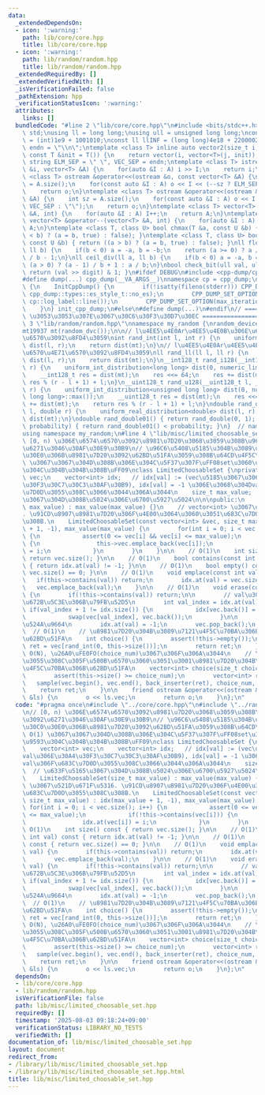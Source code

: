 ```yaml
---
data:
  _extendedDependsOn:
  - icon: ':warning:'
    path: lib/core/core.hpp
    title: lib/core/core.hpp
  - icon: ':warning:'
    path: lib/random/random.hpp
    title: lib/random/random.hpp
  _extendedRequiredBy: []
  _extendedVerifiedWith: []
  _isVerificationFailed: false
  _pathExtension: hpp
  _verificationStatusIcon: ':warning:'
  attributes:
    links: []
  bundledCode: "#line 2 \"lib/core/core.hpp\"\n#include <bits/stdc++.h>\nusing namespace\
    \ std;\nusing ll = long long;\nusing ull = unsigned long long;\nconst int INF\
    \ = (int)1e9 + 1001010;\nconst ll llINF = (long long)4e18 + 22000020;\nconst string\
    \ endn = \"\\n\";\ntemplate <class T> inline auto vector2(size_t i, size_t j,\
    \ const T &init = T()) {\n    return vector(i, vector<T>(j, init));\n}\nconst\
    \ string ELM_SEP = \" \", VEC_SEP = endn;\ntemplate <class T> istream &operator>>(istream\
    \ &i, vector<T> &A) {\n    for(auto &I : A) i >> I;\n    return i;\n}\ntemplate\
    \ <class T> ostream &operator<<(ostream &o, const vector<T> &A) {\n    int sz\
    \ = A.size();\n    for(const auto &I : A) o << I << (--sz ? ELM_SEP : \"\");\n\
    \    return o;\n}\ntemplate <class T> ostream &operator<<(ostream &o, const vector<vector<T>>\
    \ &A) {\n    int sz = A.size();\n    for(const auto &I : A) o << I << (--sz ?\
    \ VEC_SEP : \"\");\n    return o;\n}\ntemplate <class T> vector<T> &operator++(vector<T>\
    \ &A, int) {\n    for(auto &I : A) I++;\n    return A;\n}\ntemplate <class T>\
    \ vector<T> &operator--(vector<T> &A, int) {\n    for(auto &I : A) I--;\n    return\
    \ A;\n}\ntemplate <class T, class U> bool chmax(T &a, const U &b) { return ((a\
    \ < b) ? (a = b, true) : false); }\ntemplate <class T, class U> bool chmin(T &a,\
    \ const U &b) { return ((a > b) ? (a = b, true) : false); }\nll floor_div(ll a,\
    \ ll b) {\n    if(b < 0) a = -a, b = -b;\n    return (a >= 0) ? a / b : (a + 1)\
    \ / b - 1;\n}\nll ceil_div(ll a, ll b) {\n    if(b < 0) a = -a, b = -b;\n    return\
    \ (a > 0) ? (a - 1) / b + 1 : a / b;\n}\nbool check_bit(ull val, ull digit) {\
    \ return (val >> digit) & 1; }\n#ifdef DEBUG\n#include <cpp-dump/cpp-dump.hpp>\n\
    #define dump(...) cpp_dump(__VA_ARGS__)\nnamespace cp = cpp_dump;\nstruct InitCppDump\
    \ {\n    InitCppDump() {\n        if(!isatty(fileno(stderr))) CPP_DUMP_SET_OPTION(es_style,\
    \ cpp_dump::types::es_style_t::no_es);\n        CPP_DUMP_SET_OPTION(log_label_func,\
    \ cp::log_label::line());\n        CPP_DUMP_SET_OPTION(max_iteration_count, 30);\n\
    \    }\n} init_cpp_dump;\n#else\n#define dump(...)\n#endif\n// ====================\
    \ \u3053\u3053\u307E\u3067\u30C6\u30F3\u30D7\u30EC ====================\n#line\
    \ 3 \"lib/random/random.hpp\"\nnamespace my_random {\nrandom_device random_dvc;\n\
    mt19937 mt(random_dvc());\n\n// l\u4EE5\u4E0Ar\u4EE5\u4E0B\u306E\u6574\u6570\u4E71\
    \u6570\u3092\u8FD4\u3059\nint rand_int(int l, int r) {\n    uniform_int_distribution<int>\
    \ dist(l, r);\n    return dist(mt);\n}\n// l\u4EE5\u4E0Ar\u4EE5\u4E0B\u306E\u6574\
    \u6570\u4E71\u6570\u3092\u8FD4\u3059\nll rand_ll(ll l, ll r) {\n    uniform_int_distribution<ll>\
    \ dist(l, r);\n    return dist(mt);\n}\n__int128_t rand_i128(__int128_t l, __int128_t\
    \ r) {\n    uniform_int_distribution<long long> dist(0, numeric_limits<long long>::max());\n\
    \    __int128_t res = dist(mt);\n    res <<= 64;\n    res += dist(mt);\n    return\
    \ res % (r - l + 1) + l;\n}\n__uint128_t rand_u128(__uint128_t l, __uint128_t\
    \ r) {\n    uniform_int_distribution<unsigned long long> dist(0, numeric_limits<unsigned\
    \ long long>::max());\n    __uint128_t res = dist(mt);\n    res <<= 64;\n    res\
    \ += dist(mt);\n    return res % (r - l + 1) + l;\n}\ndouble rand_double(double\
    \ l, double r) {\n    uniform_real_distribution<double> dist(l, r);\n    return\
    \ dist(mt);\n}\ndouble rand_double01() { return rand_double(0, 1); }\nbool rand_bool(double\
    \ probability) { return rand_double01() < probability; }\n}  // namespace my_random\n\
    using namespace my_random;\n#line 4 \"lib/misc/limited_choosable_set.hpp\"\n//\
    \ [0, n) \u306E\u6574\u6570\u3092\u8981\u7D20\u3068\u3059\u308B\u96C6\u5408\u3092\
    \u6271\u3046\u30AF\u30E9\u30B9\n// \u96C6\u5408\u5185\u304B\u3089\u30E9\u30F3\u30C0\
    \u30E0\u306B\u8981\u7D20\u3092\u62BD\u51FA\u3059\u308B\u64CD\u4F5C\u3092 O(1)\
    \ \u3067\u3067\u304D\u308B\u306E\u304C\u5F37\u307F\uFF08set\u3060\u3068\u6642\u9593\
    \u304C\u304B\u304B\u308B\uFF09\nclass LimitedChoosableSet {\nprivate:\n    vector<int>\
    \ vec;\n    vector<int> idx;   // idx[val] := (vec\u5185\u3067\u306Eval\u306E\u30A4\
    \u30F3\u30C7\u30C3\u30AF\u30B9), idx[val] = -1 \u306E\u3068\u304Dval\u306F\u683C\
    \u7D0D\u3055\u308C\u3066\u3044\u306A\u3044\n    size_t max_value;  // \u633F\u5165\
    \u3067\u304D\u308B\u5024\u306E\u6700\u5927\u5024\n\n\npublic:\n    LimitedChoosableSet(size_t\
    \ max_value) : max_value(max_value) {}\n    // vector<int> \u3067\u521D\u671F\u5316\
    . \u91CD\u8907\u8981\u7D20\u306F\u4E00\u3064\u3060\u3051\u683C\u7D0D\u3055\u308C\
    \u308B.\n    LimitedChoosableSet(const vector<int> &vec, size_t max_value) : idx(max_value\
    \ + 1, -1), max_value(max_value) {\n        for(int i = 0; i < vec.size(); i++)\
    \ {\n            assert(0 <= vec[i] && vec[i] <= max_value);\n            if(!this->contains(vec[i]))\
    \ {\n                this->vec.emplace_back(vec[i]);\n                idx.at(vec[i])\
    \ = i;\n            }\n        }\n    }\n\n    // O(1)\n    int size() const {\
    \ return vec.size(); }\n\n    // O(1)\n    bool contains(const int val) const\
    \ { return idx.at(val) != -1; }\n\n    // O(1)\n    bool empty() const { return\
    \ vec.size() == 0; }\n\n    // O(1)\n    void emplace(const int val) {\n     \
    \   if(this->contains(val)) return;\n        idx.at(val) = vec.size();\n     \
    \   vec.emplace_back(val);\n    }\n\n    // O(1)\n    void erase(const int val)\
    \ {\n        if(!this->contains(val)) return;\n\n        // val\u3092vec\u306E\
    \u672B\u5C3E\u306B\u79FB\u52D5\n        int val_index = idx.at(val);\n       \
    \ if(val_index + 1 != idx.size()) {\n            idx[vec.back()] = val_index;\n\
    \            swap(vec[val_index], vec.back());\n        }\n\n        // val\u3092\
    \u524A\u9664\n        idx.at(val) = -1;\n        vec.pop_back();\n    }\n\n  \
    \  // O(1)\n    // \u8981\u7D20\u304B\u3089\u7121\u4F5C\u70BA\u306B\u4E00\u3064\
    \u62BD\u51FA\n    int choice() {\n        assert(!this->empty());\n        int\
    \ ret = vec[rand_int(0, this->size())];\n        return ret;\n    }\n\n    //\
    \ O(N), \u26A0\uFE0FO(choice_num)\u3067\u306F\u306A\u3044\n    // \u6307\u5B9A\
    \u3055\u308C\u305F\u500B\u6570\u3060\u3051\u3001\u8981\u7D20\u304B\u3089\u7121\
    \u4F5C\u70BA\u306B\u62BD\u51FA\n    vector<int> choice(size_t choice_num) {\n\
    \        assert(this->size() >= choice_num);\n        vector<int> ret;\n     \
    \   sample(vec.begin(), vec.end(), back_inserter(ret), choice_num, mt);\n    \
    \    return ret;\n    }\n\n    friend ostream &operator<<(ostream &o, const LimitedChoosableSet\
    \ &ls) {\n        o << ls.vec;\n        return o;\n    }\n};\n"
  code: "#pragma once\n#include \"../core/core.hpp\"\n#include \"../random/random.hpp\"\
    \n// [0, n) \u306E\u6574\u6570\u3092\u8981\u7D20\u3068\u3059\u308B\u96C6\u5408\
    \u3092\u6271\u3046\u30AF\u30E9\u30B9\n// \u96C6\u5408\u5185\u304B\u3089\u30E9\u30F3\
    \u30C0\u30E0\u306B\u8981\u7D20\u3092\u62BD\u51FA\u3059\u308B\u64CD\u4F5C\u3092\
    \ O(1) \u3067\u3067\u304D\u308B\u306E\u304C\u5F37\u307F\uFF08set\u3060\u3068\u6642\
    \u9593\u304C\u304B\u304B\u308B\uFF09\nclass LimitedChoosableSet {\nprivate:\n\
    \    vector<int> vec;\n    vector<int> idx;   // idx[val] := (vec\u5185\u3067\u306E\
    val\u306E\u30A4\u30F3\u30C7\u30C3\u30AF\u30B9), idx[val] = -1 \u306E\u3068\u304D\
    val\u306F\u683C\u7D0D\u3055\u308C\u3066\u3044\u306A\u3044\n    size_t max_value;\
    \  // \u633F\u5165\u3067\u304D\u308B\u5024\u306E\u6700\u5927\u5024\n\n\npublic:\n\
    \    LimitedChoosableSet(size_t max_value) : max_value(max_value) {}\n    // vector<int>\
    \ \u3067\u521D\u671F\u5316. \u91CD\u8907\u8981\u7D20\u306F\u4E00\u3064\u3060\u3051\
    \u683C\u7D0D\u3055\u308C\u308B.\n    LimitedChoosableSet(const vector<int> &vec,\
    \ size_t max_value) : idx(max_value + 1, -1), max_value(max_value) {\n       \
    \ for(int i = 0; i < vec.size(); i++) {\n            assert(0 <= vec[i] && vec[i]\
    \ <= max_value);\n            if(!this->contains(vec[i])) {\n                this->vec.emplace_back(vec[i]);\n\
    \                idx.at(vec[i]) = i;\n            }\n        }\n    }\n\n    //\
    \ O(1)\n    int size() const { return vec.size(); }\n\n    // O(1)\n    bool contains(const\
    \ int val) const { return idx.at(val) != -1; }\n\n    // O(1)\n    bool empty()\
    \ const { return vec.size() == 0; }\n\n    // O(1)\n    void emplace(const int\
    \ val) {\n        if(this->contains(val)) return;\n        idx.at(val) = vec.size();\n\
    \        vec.emplace_back(val);\n    }\n\n    // O(1)\n    void erase(const int\
    \ val) {\n        if(!this->contains(val)) return;\n\n        // val\u3092vec\u306E\
    \u672B\u5C3E\u306B\u79FB\u52D5\n        int val_index = idx.at(val);\n       \
    \ if(val_index + 1 != idx.size()) {\n            idx[vec.back()] = val_index;\n\
    \            swap(vec[val_index], vec.back());\n        }\n\n        // val\u3092\
    \u524A\u9664\n        idx.at(val) = -1;\n        vec.pop_back();\n    }\n\n  \
    \  // O(1)\n    // \u8981\u7D20\u304B\u3089\u7121\u4F5C\u70BA\u306B\u4E00\u3064\
    \u62BD\u51FA\n    int choice() {\n        assert(!this->empty());\n        int\
    \ ret = vec[rand_int(0, this->size())];\n        return ret;\n    }\n\n    //\
    \ O(N), \u26A0\uFE0FO(choice_num)\u3067\u306F\u306A\u3044\n    // \u6307\u5B9A\
    \u3055\u308C\u305F\u500B\u6570\u3060\u3051\u3001\u8981\u7D20\u304B\u3089\u7121\
    \u4F5C\u70BA\u306B\u62BD\u51FA\n    vector<int> choice(size_t choice_num) {\n\
    \        assert(this->size() >= choice_num);\n        vector<int> ret;\n     \
    \   sample(vec.begin(), vec.end(), back_inserter(ret), choice_num, mt);\n    \
    \    return ret;\n    }\n\n    friend ostream &operator<<(ostream &o, const LimitedChoosableSet\
    \ &ls) {\n        o << ls.vec;\n        return o;\n    }\n};\n"
  dependsOn:
  - lib/core/core.hpp
  - lib/random/random.hpp
  isVerificationFile: false
  path: lib/misc/limited_choosable_set.hpp
  requiredBy: []
  timestamp: '2025-08-03 09:18:24+09:00'
  verificationStatus: LIBRARY_NO_TESTS
  verifiedWith: []
documentation_of: lib/misc/limited_choosable_set.hpp
layout: document
redirect_from:
- /library/lib/misc/limited_choosable_set.hpp
- /library/lib/misc/limited_choosable_set.hpp.html
title: lib/misc/limited_choosable_set.hpp
---
```

